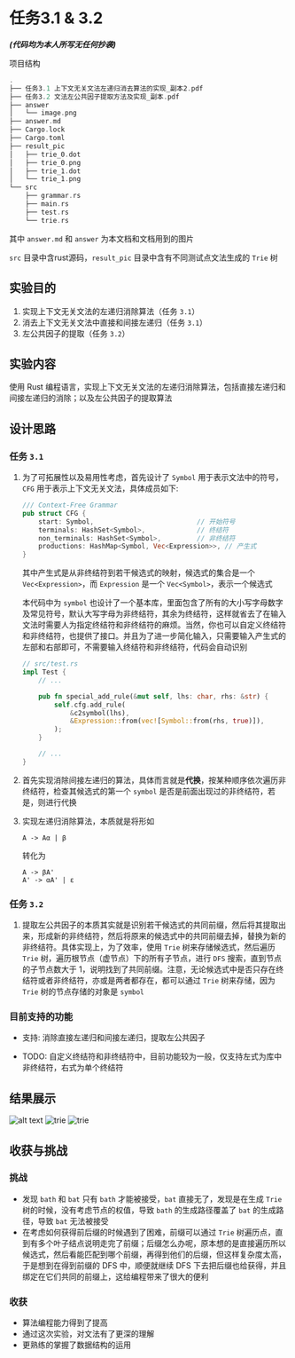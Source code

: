 # 任务3.1 & 3.2

***(代码均为本人所写无任何抄袭)***

项目结构

```rust
.
├── 任务3.1 上下文无关文法左递归消去算法的实现_副本2.pdf
├── 任务3.2 文法左公共因子提取方法及实现_副本.pdf
├── answer
│   └── image.png
├── answer.md
├── Cargo.lock
├── Cargo.toml
├── result_pic
│   ├── trie_0.dot
│   ├── trie_0.png
│   ├── trie_1.dot
│   └── trie_1.png
└── src
    ├── grammar.rs
    ├── main.rs
    ├── test.rs
    └── trie.rs
```

其中 `answer.md` 和 `answer` 为本文档和文档用到的图片

`src` 目录中含rust源码，`result_pic` 目录中含有不同测试点文法生成的 `Trie` 树

## 实验目的

1. 实现上下文无关文法的左递归消除算法（任务 `3.1`）
2. 消去上下文无关文法中直接和间接左递归（任务 `3.1`）
3. 左公共因子的提取（任务 `3.2`）

## 实验内容

使用 Rust 编程语言，实现上下文无关文法的左递归消除算法，包括直接左递归和间接左递归的消除；以及左公共因子的提取算法

## 设计思路

### 任务 `3.1`

1. 为了可拓展性以及易用性考虑，首先设计了 `Symbol` 用于表示文法中的符号，`CFG` 用于表示上下文无关文法，具体成员如下:

    ```rust
    /// Context-Free Grammar
    pub struct CFG {
        start: Symbol,                          // 开始符号
        terminals: HashSet<Symbol>,             // 终结符
        non_terminals: HashSet<Symbol>,         // 非终结符
        productions: HashMap<Symbol, Vec<Expression>>, // 产生式
    }
    ```

    其中产生式是从非终结符到若干候选式的映射，候选式的集合是一个 `Vec<Expression>`，而 `Expression` 是一个 `Vec<Symbol>`，表示一个候选式  

    本代码中为 `symbol` 也设计了一个基本库，里面包含了所有的大小写字母数字及常见符号，默认大写字母为非终结符，其余为终结符，这样就省去了在输入文法时需要人为指定终结符和非终结符的麻烦。当然，你也可以自定义终结符和非终结符，也提供了接口。并且为了进一步简化输入，只需要输入产生式的左部和右部即可，不需要输入终结符和非终结符，代码会自动识别

    ```rust
    // src/test.rs
    impl Test {
        // ...

        pub fn special_add_rule(&mut self, lhs: char, rhs: &str) {
            self.cfg.add_rule(
                &c2symbol(lhs),
                &Expression::from(vec![Symbol::from(rhs, true)]),
            );
        }

        // ...
    }
    ```

2. 首先实现消除间接左递归的算法，具体而言就是**代换**，按某种顺序依次遍历非终结符，检查其候选式的第一个 `symbol` 是否是前面出现过的非终结符，若是，则进行代换

3. 实现左递归消除算法，本质就是将形如

    ```text
    A -> Aα | β
    ```

    转化为

    ```text
    A -> βA'
    A' -> αA' | ε
    ```

### 任务 `3.2`

1. 提取左公共因子的本质其实就是识别若干候选式的共同前缀，然后将其提取出来，形成新的非终结符，然后将原来的候选式中的共同前缀去掉，替换为新的非终结符。具体实现上，为了效率，使用 `Trie` 树来存储候选式，然后遍历 `Trie` 树，遍历根节点（虚节点）下的所有子节点，进行 `DFS` 搜索，直到节点的子节点数大于 1，说明找到了共同前缀。注意，无论候选式中是否只存在终结符或者非终结符，亦或是两者都存在，都可以通过 `Trie` 树来存储，因为 `Trie` 树的节点存储的对象是 `symbol`

### 目前支持的功能

- ⽀持: 消除直接左递归和间接左递归，提取左公共因子

- TODO: 自定义终结符和非终结符中，目前功能较为一般，仅支持左式为库中非终结符，右式为单个终结符

## 结果展示

![alt text](answer/image.png)
![trie](result_pic/trie_0.png)
![trie](result_pic/trie_1.png)

## 收获与挑战

### 挑战

- 发现 `bath` 和 `bat` 只有 `bath` 才能被接受，`bat` 直接无了，发现是在生成 `Trie` 树的时候，没有考虑节点的权值，导致 `bath` 的生成路径覆盖了 `bat` 的生成路径，导致 `bat` 无法被接受
- 在考虑如何获得前后缀的时候遇到了困难，前缀可以通过 `Trie` 树遍历点，直到有多个叶子结点说明走完了前缀；后缀怎么办呢，原本想的是直接遍历所以候选式，然后看能匹配到哪个前缀，再得到他们的后缀，但这样复杂度太高，于是想到在得到前缀的 DFS 中，顺便就继续 DFS 下去把后缀也给获得，并且绑定在它们共同的前缀上，这给编程带来了很大的便利

### 收获

- 算法编程能力得到了提高
- 通过这次实验，对文法有了更深的理解
- 更熟练的掌握了数据结构的运用
